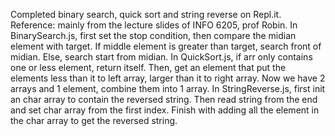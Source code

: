 Completed binary search, quick sort and string reverse on Repl.it.
Reference: mainly from the lecture slides of INFO 6205, prof Robin.
In BinarySearch.js, first set the stop condition, then compare the midian element with target. If middle element is greater than target, search front of midian. Else, search start from midian.
In QuickSort.js, if arr only contains one or less element, return itself. Then, get an element that put the elements less than it to left array, larger than it to right array. Now we have 2 arrays and 1 element, combine them into 1 array.
In StringReverse.js, first init an char array to contain the reversed string. Then read string from the end and set char array from the first index. Finish with adding all the element in the char array to get the reversed string.